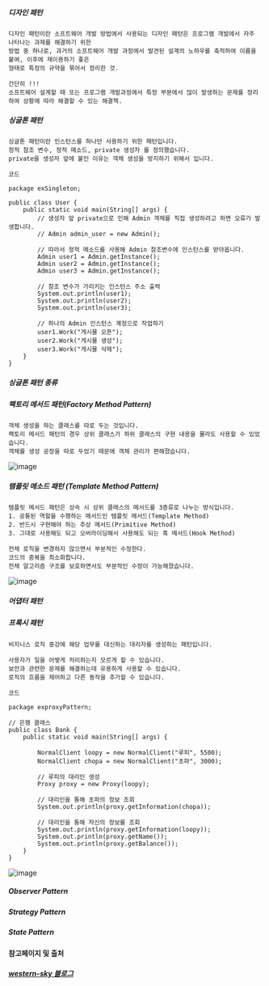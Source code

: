 ##### 디자인 패턴
```
디자인 패턴이란 소프트웨어 개발 방법에서 사용되는 디자인 패턴은 프로그램 개발에서 자주 나타나는 과제를 해결하기 위한
방법 중 하나로, 과거의 소프트웨어 개발 과정에서 발견된 설계의 노하우를 축적하여 이름을 붙여, 이후에 재이용하기 좋은
형태로 특정의 규약을 묶어서 정리한 것.

간단히 !!!
소프트웨어 설계할 때 또는 프로그램 개발과정에서 특정 부분에서 많이 발생하는 문제를 정리하여 상황에 따라 해결할 수 있는 해결책.
```
##### 싱글톤 패턴
```
싱글톤 패턴이란 인스턴스를 하나만 사용하기 위한 패턴입니다.
정적 참조 변수, 정적 메소드, private 생성자 를 정의했습니다.
private을 생성자 앞에 붙인 이유는 객체 생성을 방지하기 위해서 입니다.

코드

package exSingleton;

public class User {
    public static void main(String[] args) {
        // 생성자 앞 private으로 인해 Admin 객체를 직접 생성하려고 하면 오류가 발생합니다. 
        // Admin admin_user = new Admin();

        // 따라서 정적 메소드를 사용해 Admin 참조변수에 인스턴스를 받아옵니다.
        Admin user1 = Admin.getInstance();
        Admin user2 = Admin.getInstance();
        Admin user3 = Admin.getInstance();

        // 참조 변수가 가리키는 인스턴스 주소 출력
        System.out.println(user1);
        System.out.println(user2);
        System.out.println(user3);

        // 하나의 Admin 인스턴스 계정으로 작업하기
        user1.Work("게시물 오픈");
        user2.Work("게시물 생성");
        user3.Work("게시물 삭제");
    }
}
```
##### 싱글톤 패턴 종류

##### 팩토리 메서드 패턴(Factory Method Pattern)
```
객체 생성을 하는 클래스를 따로 두는 것입니다. 
팩토리 메서드 패턴의 경우 상위 클래스가 하위 클래스의 구현 내용을 몰라도 사용할 수 있었습니다.
객체를 생성 공장을 따로 두었기 때문에 객체 관리가 편해졌습니다.
```
![image](https://user-images.githubusercontent.com/43161245/166253293-0cc91a56-f379-4cee-b08f-8065149fea6c.png)

##### 탬플릿 메소드 패턴 (Template Method Pattern)
```
템플릿 메서드 패턴은 상속 시 상위 클래스의 메서드를 3종류로 나누는 방식입니다.
1. 공통된 역할을 수행하는 메서드인 템플릿 메서드(Template Method)
2. 반드시 구현해야 하는 추상 메서드(Primitive Method)
3. 그대로 사용해도 되고 오버라이딩해서 사용해도 되는 훅 메서드(Hook Method)

전체 로직을 변경하지 않으면서 부분적인 수정한다.
코드의 중복을 최소화합니다.
전체 알고리즘 구조를 보호하면서도 부분적인 수정이 가능해졌습니다.
```
![image](https://user-images.githubusercontent.com/43161245/166253671-63bc3910-e391-4574-9446-3e9737397107.png)

##### 어댑터 패턴
##### 프록시 패턴
```
비지니스 로직 중강에 해당 업무를 대신하는 대리자를 생성하는 패턴입니다.

사용자가 일을 어떻게 처리하는지 모르게 할 수 있습니다.
보안과 관련한 문제를 해결하는데 유용하게 사용할 수 있습니다.
로직의 흐름을 제어하고 다른 동작을 추가할 수 있습니다.

코드 

package exproxyPattern;

// 은행 클래스
public class Bank {
    public static void main(String[] args) {

        NormalClient loopy = new NormalClient("루피", 5500);
        NormalClient chopa = new NormalClient("초파", 3000);

        // 루피의 대리인 생성
        Proxy proxy = new Proxy(loopy);

        // 대리인을 통해 초파의 정보 조회
        System.out.println(proxy.getInformation(chopa));

        // 대리인을 통해 자신의 정보를 조회
        System.out.println(proxy.getInformation(loopy));
        System.out.println(proxy.getName());
        System.out.println(proxy.getBalance());
    }
}
```
![image](https://user-images.githubusercontent.com/43161245/166412916-219e762b-6c6c-4429-a80a-b933e65aec0b.png)

##### Observer Pattern
##### Strategy Pattern
##### State Pattern
#### 참고페이지 및 출처
##### [western-sky 블로그](https://western-sky.tistory.com/40)
